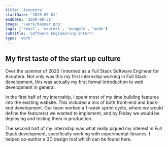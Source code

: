 ```yaml
---
title: 'Acoutera'
startDate: '2020-05-01'
endDate: '2020-08-31'
image: '/work/banner.png'
tags: ['react', 'express', 'mongodb', 'node']
subtitle: 'Software Engineering Intern'
type: 'work'
---
```



## My first taste of the start up culture
Over the summer of 2020 I interned as a Full Stack Software Engineer for Acoutera. 
Not only was this my first internship working in Full Stack development, this was actually my
first formal introduction to web development in general. 


In the first half of my internship, I spent most of my time building features into the existing website. 
This included a mix of both front-end and back-end development. Our team worked a 1-week sprint cycle, 
where we would define the feature(s) we wanted to implement, and by Friday we would be deploying and testing them in production. 


The second half of my internship was what really piqued my interest in Full Stack development, specifically working with 
experimental libraries. I helped co-author a 3D design tool which can be found here. 


